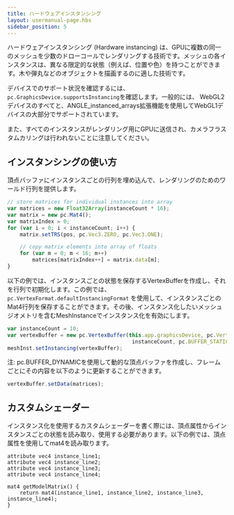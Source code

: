```yaml
---
title: ハードウェアインスタンシング
layout: usermanual-page.hbs
sidebar_position: 5
---
```


ハードウェアインスタンシング (Hardware instancing) は、GPUに複数の同一のメッシュを少数のドローコールでレンダリングする技術です。メッシュの各インスタンスは、異なる限定的な状態（例えば、位置や色）を持つことができます。木や弾丸などのオブジェクトを描画するのに適した技術です。


デバイスでのサポート状況を確認するには、 `pc.GraphicsDevice.supportsInstancing`を確認します。一般的には、 WebGL2デバイスのすべてと、ANGLE_instanced_arrays拡張機能を使用してWebGL1デバイスの大部分でサポートされています。

また、すべてのインスタンスがレンダリング用にGPUに送信され、カメラフラスタムカリングは行われないことに注意してください。

## インスタンシングの使い方

頂点バッファにインスタンスごとの行列を埋め込んで、レンダリングのためのワールド行列を提供します。

```javascript
// store matrices for individual instances into array
var matrices = new Float32Array(instanceCount * 16);
var matrix = new pc.Mat4();
var matrixIndex = 0;
for (var i = 0; i < instanceCount; i++) {
    matrix.setTRS(pos, pc.Vec3.ZERO, pc.Vec3.ONE);

    // copy matrix elements into array of floats
    for (var m = 0; m < 16; m++)
        matrices[matrixIndex++] = matrix.data[m];
}
```

以下の例では、インスタンスごとの状態を保存するVertexBufferを作成し、それを行列で初期化します。この例では、`pc.VertexFormat.defaultInstancingFormat` を使用して、インスタンスごとのMat4行列を保存することができます。その後、インスタンス化したいメッシュジオメトリを含むMeshInstanceでインスタンス化を有効にします。
 
 

```javascript
var instanceCount = 10;
var vertexBuffer = new pc.VertexBuffer(this.app.graphicsDevice, pc.VertexFormat.defaultInstancingFormat,
                                        instanceCount, pc.BUFFER_STATIC, matrices);
meshInst.setInstancing(vertexBuffer);
```

注: pc.BUFFER_DYNAMICを使用して動的な頂点バッファを作成し、フレームごとにその内容を以下のように更新することができます。

```javascript
vertexBuffer.setData(matrices);
```

## カスタムシェーダー

インスタンス化を使用するカスタムシェーダーを書く際には、頂点属性からインスタンスごとの状態を読み取り、使用する必要があります。以下の例では、頂点属性を使用してmat4を読み取ります。

```
attribute vec4 instance_line1;
attribute vec4 instance_line2;
attribute vec4 instance_line3;
attribute vec4 instance_line4;

mat4 getModelMatrix() {
    return mat4(instance_line1, instance_line2, instance_line3, instance_line4);
}
```
